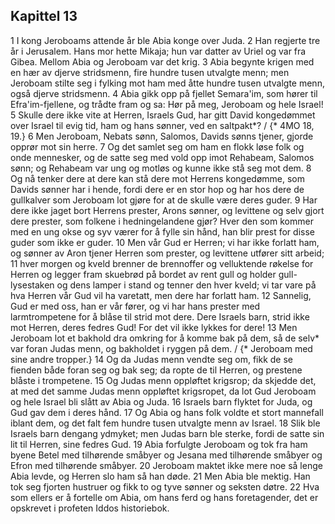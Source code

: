 ## Kapittel 13

1 I kong Jeroboams attende år ble Abia konge over Juda.
2 Han regjerte tre år i Jerusalem. Hans mor hette Mikaja; hun var datter av Uriel og var fra Gibea. Mellom Abia og Jeroboam var det krig.
3 Abia begynte krigen med en hær av djerve stridsmenn, fire hundre tusen utvalgte menn; men Jeroboam stilte seg i fylking mot ham med åtte hundre tusen utvalgte menn, også djerve stridsmenn.
4 Abia gikk opp på fjellet Semara'im, som hører til Efra'im-fjellene, og trådte fram og sa: Hør på meg, Jeroboam og hele Israel!
5 Skulle dere ikke vite at Herren, Israels Gud, har gitt David kongedømmet over Israel til evig tid, ham og hans sønner, ved en saltpakt*? / {* 4MO 18, 19.}
6 Men Jeroboam, Nebats sønn, Salomos, Davids sønns tjener, gjorde opprør mot sin herre.
7 Og det samlet seg om ham en flokk løse folk og onde mennesker, og de satte seg med vold opp imot Rehabeam, Salomos sønn; og Rehabeam var ung og motløs og kunne ikke stå seg mot dem.
8 Og nå tenker dere at dere kan stå dere mot Herrens kongedømme, som Davids sønner har i hende, fordi dere er en stor hop og har hos dere de gullkalver som Jeroboam lot gjøre for at de skulle være deres guder.
9 Har dere ikke jaget bort Herrens prester, Arons sønner, og levittene og selv gjort dere prester, som folkene i hedningelandene gjør? Hver den som kommer med en ung okse og syv værer for å fylle sin hånd, han blir prest for disse guder som ikke er guder.
10 Men vår Gud er Herren; vi har ikke forlatt ham, og sønner av Aron tjener Herren som prester, og levittene utfører sitt arbeid;
11 hver morgen og kveld brenner de brennoffer og velluktende røkelse for Herren og legger fram skuebrød på bordet av rent gull og holder gull-lysestaken og dens lamper i stand og tenner den hver kveld; vi tar vare på hva Herren vår Gud vil ha varetatt, men dere har forlatt ham.
12 Sannelig, Gud er med oss, han er vår fører, og vi har hans prester med larmtrompetene for å blåse til strid mot dere. Dere Israels barn, strid ikke mot Herren, deres fedres Gud! For det vil ikke lykkes for dere!
13 Men Jeroboam lot et bakhold dra omkring for å komme bak på dem, så de selv* var foran Judas menn, og bakholdet i ryggen på dem. / {* Jeroboam med sine andre tropper.}
14 Og da Judas menn vendte seg om, fikk de se fienden både foran seg og bak seg; da ropte de til Herren, og prestene blåste i trompetene.
15 Og Judas menn oppløftet krigsrop; da skjedde det, at med det samme Judas menn oppløftet krigsropet, da lot Gud Jeroboam og hele Israel bli slått av Abia og Juda.
16 Israels barn flyktet for Juda, og Gud gav dem i deres hånd.
17 Og Abia og hans folk voldte et stort mannefall iblant dem, og det falt fem hundre tusen utvalgte menn av Israel.
18 Slik ble Israels barn dengang ydmyket; men Judas barn ble sterke, fordi de satte sin lit til Herren, sine fedres Gud.
19 Abia forfulgte Jeroboam og tok fra ham byene Betel med tilhørende småbyer og Jesana med tilhørende småbyer og Efron med tilhørende småbyer.
20 Jeroboam maktet ikke mere noe så lenge Abia levde, og Herren slo ham så han døde.
21 Men Abia ble mektig. Han tok seg fjorten hustruer og fikk to og tyve sønner og seksten døtre.
22 Hva som ellers er å fortelle om Abia, om hans ferd og hans foretagender, det er opskrevet i profeten Iddos historiebok.
